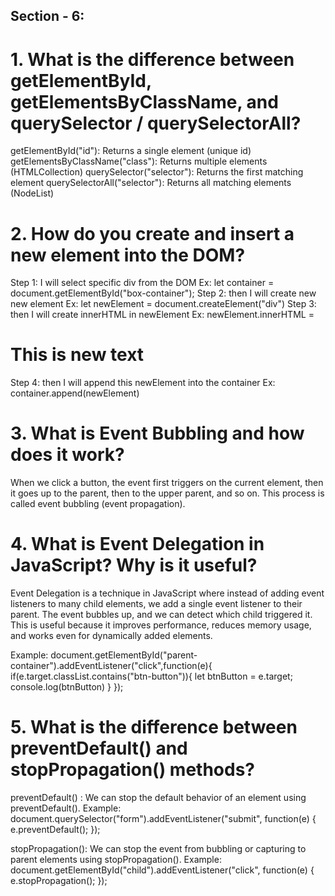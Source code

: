 ## Section - 6:
# 1. What is the difference between getElementById, getElementsByClassName, and querySelector / querySelectorAll?  
getElementById("id"): Returns a single element (unique id)
getElementsByClassName("class"): Returns multiple elements (HTMLCollection)
querySelector("selector"): Returns the first matching element
querySelectorAll("selector"): Returns all matching elements (NodeList)


# 2. How do you create and insert a new element into the DOM?
Step 1: I will select specific div from the DOM Ex: let container = document.getElementById("box-container");
Step 2: then I will create new new element Ex: let newElement = document.createElement("div")
Step 3: then I will create innerHTML in newElement Ex: newElement.innerHTML = <div><h1>This is new text</h1></div>
Step 4: then I will append this newElement into the container Ex: container.append(newElement)

# 3. What is Event Bubbling and how does it work?
When we click a button, the event first triggers on the current element, then it goes up to the parent, then to the upper parent, and so on. This process is called event bubbling (event propagation).

# 4. What is Event Delegation in JavaScript? Why is it useful?
Event Delegation is a technique in JavaScript where instead of adding event listeners to many child elements, we add a single event listener to their parent. 
The event bubbles up, and we can detect which child triggered it. 
This is useful because it improves performance, reduces memory usage, and works even for dynamically added elements.

Example: document.getElementById("parent-container").addEventListener("click",function(e){ if(e.target.classList.contains("btn-button")){ let btnButton = e.target; console.log(btnButton) } });

# 5. What is the difference between preventDefault() and stopPropagation() methods?
preventDefault() : We can stop the default behavior of an element using preventDefault(). Example: document.querySelector("form").addEventListener("submit", function(e) { e.preventDefault(); });

stopPropagation(): We can stop the event from bubbling or capturing to parent elements using stopPropagation(). Example: document.getElementById("child").addEventListener("click", function(e) { e.stopPropagation(); });
